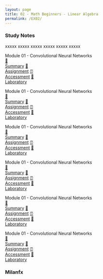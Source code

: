 ```yaml
---
layout: page
title: 02 - Math Beginners - Linear Algebra
permalink: /EX02/
---
```


<h3>Study Notes</h3>

xxxxx xxxxx xxxxx xxxxx xxxxx xxxxx

<div>
  <span class="btn spec1"><span class="btn spec2">Module 01 - Convolutional Neural Networks</span>
  <br>
  <a href="/01-MSDS-Express/EX01/M1/" class="btn icon1">📝<br>Summary</a>
  <a href="/01-MSDS-Express/EX01/M1/" class="btn icon2">📖<br>Assignment</a>
  <a href="/01-MSDS-Express/EX01/M1/" class="btn icon3">⏰<br>Accessment</a>
  <a href="/01-MSDS-Express/EX01/M1/" class="btn icon4">📂<br>Laboratory</a>
  </span>

  <span class="btn spec1"><span class="btn spec2">Module 01 - Convolutional Neural Networks</span>
  <br>
  <a href="/01-MSDS-Express/EX01/M1/" class="btn icon1">📝<br>Summary</a>
  <a href="/01-MSDS-Express/EX01/M1/" class="btn icon2">📖<br>Assignment</a>
  <a href="/01-MSDS-Express/EX01/M1/" class="btn icon3">⏰<br>Accessment</a>
  <a href="/01-MSDS-Express/EX01/M1/" class="btn icon4">📂<br>Laboratory</a>
  </span>
</div>

<div>
  <span class="btn spec1"><span class="btn spec2">Module 01 - Convolutional Neural Networks</span>
  <br>
  <a href="/01-MSDS-Express/EX01/M1/" class="btn icon1">📝<br>Summary</a>
  <a href="/01-MSDS-Express/EX01/M1/" class="btn icon2">📖<br>Assignment</a>
  <a href="/01-MSDS-Express/EX01/M1/" class="btn icon3">⏰<br>Accessment</a>
  <a href="/01-MSDS-Express/EX01/M1/" class="btn icon4">📂<br>Laboratory</a>
  </span>

  <span class="btn spec1"><span class="btn spec2">Module 01 - Convolutional Neural Networks</span>
  <br>
  <a href="/01-MSDS-Express/EX01/M1/" class="btn icon1">📝<br>Summary</a>
  <a href="/01-MSDS-Express/EX01/M1/" class="btn icon2">📖<br>Assignment</a>
  <a href="/01-MSDS-Express/EX01/M1/" class="btn icon3">⏰<br>Accessment</a>
  <a href="/01-MSDS-Express/EX01/M1/" class="btn icon4">📂<br>Laboratory</a>
  </span>
</div>

<div>
  <span class="btn spec1"><span class="btn spec2">Module 01 - Convolutional Neural Networks</span>
  <br>
  <a href="/01-MSDS-Express/EX01/M1/" class="btn icon1">📝<br>Summary</a>
  <a href="/01-MSDS-Express/EX01/M1/" class="btn icon2">📖<br>Assignment</a>
  <a href="/01-MSDS-Express/EX01/M1/" class="btn icon3">⏰<br>Accessment</a>
  <a href="/01-MSDS-Express/EX01/M1/" class="btn icon4">📂<br>Laboratory</a>
  </span>

  <span class="btn spec1"><span class="btn spec2">Module 01 - Convolutional Neural Networks</span>
  <br>
  <a href="/01-MSDS-Express/EX01/M1/" class="btn icon1">📝<br>Summary</a>
  <a href="/01-MSDS-Express/EX01/M1/" class="btn icon2">📖<br>Assignment</a>
  <a href="/01-MSDS-Express/EX01/M1/" class="btn icon3">⏰<br>Accessment</a>
  <a href="/01-MSDS-Express/EX01/M1/" class="btn icon4">📂<br>Laboratory</a>
  </span>
</div>

<h3>Milanfx</h3>
